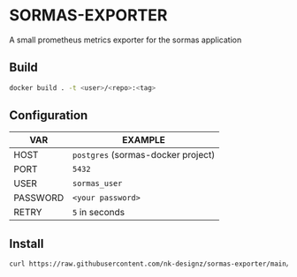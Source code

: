 # SORMAS-EXPORTER
A small prometheus metrics exporter for the sormas application

## Build
```bash
docker build . -t <user>/<repo>:<tag>
```
## Configuration
| VAR | EXAMPLE |
| --- | --- |
| HOST | ```postgres``` (sormas-docker project) |
| PORT | ```5432``` |
| USER | ```sormas_user``` |
| PASSWORD | ```<your password>``` |
| RETRY | ```5``` in seconds |

## Install
```bash
curl https://raw.githubusercontent.com/nk-designz/sormas-exporter/main/install.sh | sudo sh
```
